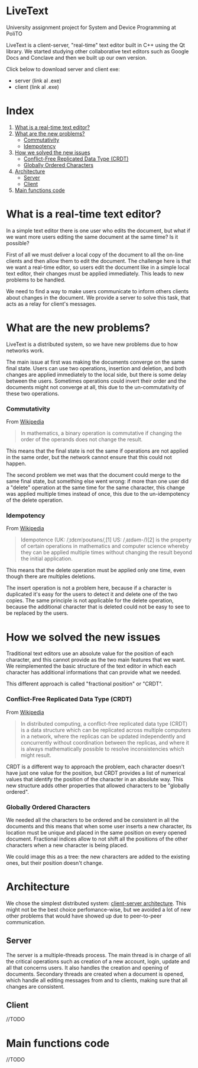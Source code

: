 # LiveText
University assignment project for System and Device Programming at PoliTO

LiveText is a client-server, "real-time" text editor built in C++ using the Qt library.
We started studying other collaborative text editors such as Google Docs and Conclave and then we built up our own version.

Click below to download server and client exe:
- server (link al .exe)
- client (link al .exe)

# Index
1. [What is a real-time text editor?](#What-is-a-real-time-text-editor)
2. [What are the new problems?](#What-are-the-new-problems)
   - [Commutativity](#Commutativity)
   - [Idempotency](#Idempotency)
3. [How we solved the new issues](#How-we-solved-new-issues)
   - [Conflict-Free Replicated Data Type (CRDT)](#Conflict-Free-Replicated-Data-Type-CRDT)
   - [Globally Ordered Characters](#Globally-Ordered-Characters)
4. [Architecture](#Architecture)
   - [Server](#Server)
   - [Client](#Client)
4. [Main functions code](#Main-functions-code)

# What is a real-time text editor?
In a simple text editor there is one user who edits the document, but what if we want more users editing the same document at the same time?
Is it possible?

First of all we must deliver a local copy of the document to all the on-line clients and then allow them to edit the document.
The challenge here is that we want a real-time editor, so users edit the document like in a simple local text editor, their changes must be applied immediately.
This leads to new problems to be handled.

We need to find a way to make users communicate to inform others clients about changes in the document.
We provide a server to solve this task, that acts as a relay for client's messages.

# What are the new problems?

LiveText is a distributed system, so we have new problems due to how networks work.
	
The main issue at first was making the documents converge on the same final state.
Users can use two operations, insertion and deletion, and both changes are applied immediately to the local side, but there is some delay between the users.
Sometimes operations could invert their order and the documents might not converge at all, this due to the un-commutativity of these two operations.

### Commutativity
From [Wikipedia](https://en.wikipedia.org/wiki/Commutative_property)
>In mathematics, a binary operation is commutative if changing the order of the operands does not change the result.

This means that the final state is not the same if operations are not applied in the same order, but the network cannot ensure that this could not happen.

The second problem we met was that the document could merge to the same final state, but something else went wrong:
if more than one user did a "delete" operation at the same time for the same character, this change was applied multiple times instead of once, this due to the un-idempotency of the delete operation.

### Idempotency
From [Wikipedia](https://en.wikipedia.org/wiki/Idempotence)
>Idempotence (UK: /ˌɪdɛmˈpoʊtəns/,[1] US: /ˌaɪdəm-/)[2] is the property of certain operations in mathematics and computer science whereby they can be applied multiple times without changing the result beyond the initial application.

This means that the delete operation must be applied only one time, even though there are multiples deletions.

The insert operation is not a problem here, because if a character is duplicated it's easy for the users to detect it and delete one of the two copies.
The same principle is not applicable for the delete operation, because the additional character that is deleted could not be easy to see to be replaced by the users.

# How we solved the new issues

Traditional text editors use an absolute value for the position of each character, and this cannot provide as the two main features that we want.
We reimplemented the basic structure of the text editor in which each character has additional informations that can provide what we needed.

This different approach is called "fractional position" or "CRDT".

### Conflict-Free Replicated Data Type (CRDT)
From [Wikipedia](https://en.wikipedia.org/wiki/Conflict-free_replicated_data_type)
>In distributed computing, a conflict-free replicated data type (CRDT) is a data structure which can be replicated across multiple computers in a network, where the replicas can be updated independently and concurrently without coordination between the replicas, and where it is always mathematically possible to resolve inconsistencies which might result.

CRDT is a different way to approach the problem, each character doesn't have just one value for the position, but CRDT provides a list of numerical values that identify the position of the character in an absolute way.
This new structure adds other properties that allowed characters to be "globally ordered".

### Globally Ordered Characters
We needed all the characters to be ordered and be consistent in all the documents and this means that when some user inserts a new character, its location must be unique and placed in the same position on every opened document.
Fractional indices allow to not shift all the positions of the other characters when a new character is being placed.

We could image this as a tree: the new characters are added to the existing ones, but their position doesn't change.

# Architecture

We chose the simplest distributed system: [client-server architecture](https://it.wikipedia.org/wiki/Sistema_client/server).
This might not be the best choice perfomance-wise, but we avoided a lot of new other problems that would have showed up due to peer-to-peer communication.

## Server
The server is a multiple-threads process.
The main thread is in charge of all the critical operations such as creation of a new account, login, update and all that concerns users. It also handles the creation and opening of documents.
Secondary threads are created when a document is opened, which handle all editing messages from and to clients, making sure that all changes are consistent.

## Client
//TODO
# Main functions code
//TODO
